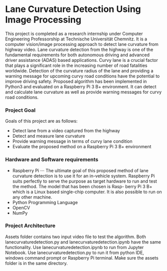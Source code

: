 # Lane Curvature Detection Using Image Processing
This project is completed as a research internship under Computer Engineering Professorship at Technische Universität Chemnitz. It is a computer vision/image processing approach to detect lane curvature from highway video. Lane curvature detection from the highway is one of the fundamental requirements for both autonomous driving and advanced driver assistance (ADAS) based applications. Curvy lane is a crucial factor that plays a significant role in the increasing number of road fatalities worldwide. Detection of the curvature radius of the lane and providing a warning message for upcoming curvy road conditions have the potential to improve driving safety. Proposed algorithm has been implemented in Python3 and evaluated on a Raspberry Pi 3 B+ environment. It can detect and calculate lane curvature as well as provide warning messages for curvy road conditions.

### Project Goal
Goals of this project are as follows:
- Detect lane from a video captured from the highway
- Detect and measure lane curvature
- Provide warning message in terms of curvy lane condition
- Evaluate the proposed method on a Raspberry Pi 3 B+ environment

### Hardware and Software requirements
- Raspberry Pi
⋅⋅⋅ The ultimate goal of this proposed method of lane curvature detection is to use it
for an in-vehicle system. Raspberry Pi suits perfectly to serve the purpose as target
hardware to run and test the method. The model that has been chosen is Rasp-
berry Pi 3 B+ which is a Linux based single-chip computer. It is also possible to run on any other machine.
- Python Programming Language
- OpenCV
- NumPy

### Project Architecture
Assets folder contains two input video file to test the algorithm. Both lanecurvaturedetection.py and lanecurvaturedetection.ipynb have the same functionality. Use lanecurvaturedetection.ipynb to run from Jupyter Notebook. Use lanecurvaturedetection.py to run it from python IDE, windows command prompt or Raspberry Pi terminal. Make sure the assets folder is in the same directory.
